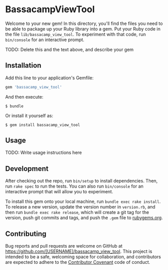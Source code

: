 # BassacampViewTool

Welcome to your new gem! In this directory, you'll find the files you need to be able to package up your Ruby library into a gem. Put your Ruby code in the file `lib/bassacamp_view_tool`. To experiment with that code, run `bin/console` for an interactive prompt.

TODO: Delete this and the text above, and describe your gem

## Installation

Add this line to your application's Gemfile:

```ruby
gem 'bassacamp_view_tool'
```

And then execute:

    $ bundle

Or install it yourself as:

    $ gem install bassacamp_view_tool

## Usage

TODO: Write usage instructions here

## Development

After checking out the repo, run `bin/setup` to install dependencies. Then, run `rake spec` to run the tests. You can also run `bin/console` for an interactive prompt that will allow you to experiment.

To install this gem onto your local machine, run `bundle exec rake install`. To release a new version, update the version number in `version.rb`, and then run `bundle exec rake release`, which will create a git tag for the version, push git commits and tags, and push the `.gem` file to [rubygems.org](https://rubygems.org).

## Contributing

Bug reports and pull requests are welcome on GitHub at https://github.com/[USERNAME]/bassacamp_view_tool. This project is intended to be a safe, welcoming space for collaboration, and contributors are expected to adhere to the [Contributor Covenant](http://contributor-covenant.org) code of conduct.

